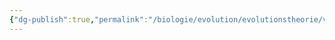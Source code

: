 ```yaml
---
{"dg-publish":true,"permalink":"/biologie/evolution/evolutionstheorie/variabilitaet-und-ihre-ursachen/"}
---
```


